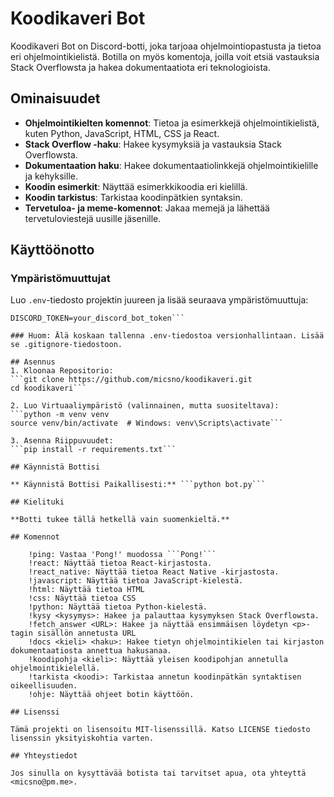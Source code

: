 # Koodikaveri Bot

Koodikaveri Bot on Discord-botti, joka tarjoaa ohjelmointiopastusta ja tietoa eri ohjelmointikielistä. Botilla on myös komentoja, joilla voit etsiä vastauksia Stack Overflowsta ja hakea dokumentaatiota eri teknologioista.

## Ominaisuudet

- **Ohjelmointikielten komennot**: Tietoa ja esimerkkejä ohjelmointikielistä, kuten Python, JavaScript, HTML, CSS ja React.
- **Stack Overflow -haku**: Hakee kysymyksiä ja vastauksia Stack Overflowsta.
- **Dokumentaation haku**: Hakee dokumentaatiolinkkejä ohjelmointikielille ja kehyksille.
- **Koodin esimerkit**: Näyttää esimerkkikoodia eri kielillä.
- **Koodin tarkistus**: Tarkistaa koodinpätkien syntaksin.
- **Tervetuloa- ja meme-komennot**: Jakaa memejä ja lähettää tervetuloviestejä uusille jäsenille.

## Käyttöönotto

### Ympäristömuuttujat

Luo `.env`-tiedosto projektin juureen ja lisää seuraava ympäristömuuttuja:

```plaintext
DISCORD_TOKEN=your_discord_bot_token```

### Huom: Älä koskaan tallenna .env-tiedostoa versionhallintaan. Lisää se .gitignore-tiedostoon.

## Asennus
1. Kloonaa Repositorio:
```git clone https://github.com/micsno/koodikaveri.git
cd koodikaveri```

2. Luo Virtuaaliympäristö (valinnainen, mutta suositeltava):
```python -m venv venv
source venv/bin/activate  # Windows: venv\Scripts\activate```

3. Asenna Riippuvuudet:
```pip install -r requirements.txt```

## Käynnistä Bottisi

** Käynnistä Bottisi Paikallisesti:** ```python bot.py```

## Kielituki

**Botti tukee tällä hetkellä vain suomenkieltä.**

## Komennot

    !ping: Vastaa 'Pong!' muodossa ```Pong!```
    !react: Näyttää tietoa React-kirjastosta.
    !react_native: Näyttää tietoa React Native -kirjastosta.
    !javascript: Näyttää tietoa JavaScript-kielestä.
    !html: Näyttää tietoa HTML
    !css: Näyttää tietoa CSS
    !python: Näyttää tietoa Python-kielestä.
    !kysy <kysymys>: Hakee ja palauttaa kysymyksen Stack Overflowsta.
    !fetch_answer <URL>: Hakee ja näyttää ensimmäisen löydetyn <p>-tagin sisällön annetusta URL
    !docs <kieli> <haku>: Hakee tietyn ohjelmointikielen tai kirjaston dokumentaatiosta annettua hakusanaa.
    !koodipohja <kieli>: Näyttää yleisen koodipohjan annetulla ohjelmointikielellä.
    !tarkista <koodi>: Tarkistaa annetun koodinpätkän syntaktisen oikeellisuuden.
    !ohje: Näyttää ohjeet botin käyttöön.

## Lisenssi

Tämä projekti on lisensoitu MIT-lisenssillä. Katso LICENSE tiedosto lisenssin yksityiskohtia varten.

## Yhteystiedot

Jos sinulla on kysyttävää botista tai tarvitset apua, ota yhteyttä <micsno@pm.me>.